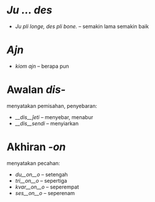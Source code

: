 # *Ju … des*

- *Ju pli longe, des pli bone.* – semakin lama semakin baik
 

# *Ajn*

- *kiom ajn* – berapa pun
 

# Awalan *dis-*

menyatakan pemisahan, penyebaran:

- *__dis__ĵeti* – menyebar, menabur
- *__dis__sendi* – menyiarkan
 

# Akhiran *-on*

menyatakan pecahan:

- *du__on__o*   – setengah
- *tri__on__o*  – sepertiga
- *kvar__on__o* – seperempat
- *ses__on__o*  – seperenam
 
